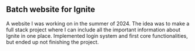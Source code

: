 
## Batch website for Ignite

A website I was working on in the summer of 2024. The idea was to make a full stack project where I can include all the important information about Ignite in one place. Implemented login system and first core functionalities, but ended up not finishing the project. 


